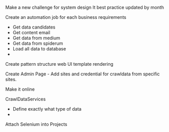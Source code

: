 Make a new challenge for system design 
It best practice updated by month

Create an automation job for each business requirements 
- Get data candidates
- Get content email
- Get data from medium 
- Get data from spiderum
- Load all data to database
- 

Create pattern structure web UI template rendering

Create Admin Page - Add sites and credential for crawldata from specific sites.


Make it online

CrawlDataServices
- Define exactly what type of data
- 
Attach Selenium into Projects
